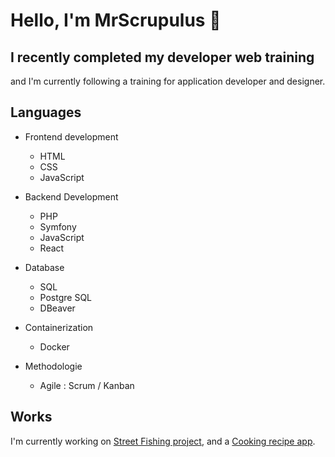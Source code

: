 # Hello, I'm MrScrupulus 👋

## I recently completed my developer web training
and I'm currently following a training for application developer and designer.

## Languages

* Frontend development
  * HTML
  * CSS
  * JavaScript
    
* Backend Development
  * PHP
  * Symfony
  * JavaScript
  * React
    
* Database
  * SQL
  * Postgre SQL
  * DBeaver
    
* Containerization
  * Docker
    
* Methodologie
  * Agile : Scrum / Kanban

## Works

I'm currently working on [Street Fishing project](https://github.com/MrScrupulus/STF_PROJECT.git), and a [Cooking recipe app](https://github.com/MrScrupulus/Yum-yum.git).




<!--
**MrScrupulus/MrScrupulus** is a ✨ _special_ ✨ repository because its `README.md` (this file) appears on your GitHub profile.

Here are some ideas to get you started:

- 🔭 I’m currently working on ...
- 🌱 I’m currently learning ...
- 👯 I’m looking to collaborate on ...
- 🤔 I’m looking for help with ...
- 💬 Ask me about ...
- 📫 How to reach me: ...
- 😄 Pronouns: ...
- ⚡ Fun fact: ...
-->
